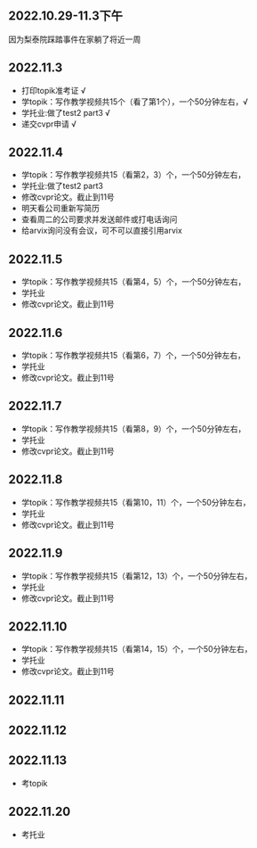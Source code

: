 ## 2022.10.29-11.3下午
因为梨泰院踩踏事件在家躺了将近一周

## 2022.11.3
- 打印topik准考证 √
- 学topik：写作教学视频共15个（看了第1个），一个50分钟左右，√
- 学托业:做了test2 part3 √
- 递交cvpr申请 √

## 2022.11.4
- 学topik：写作教学视频共15（看第2，3）个，一个50分钟左右，
- 学托业:做了test2 part3 
- 修改cvpr论文。截止到11号
- 明天看公司重新写简历
- 查看周二的公司要求并发送邮件或打电话询问
- 给arvix询问没有会议，可不可以直接引用arvix

## 2022.11.5
- 学topik：写作教学视频共15（看第4，5）个，一个50分钟左右，
- 学托业
- 修改cvpr论文。截止到11号


## 2022.11.6
- 学topik：写作教学视频共15（看第6，7）个，一个50分钟左右，
- 学托业
- 修改cvpr论文。截止到11号

## 2022.11.7
- 学topik：写作教学视频共15（看第8，9）个，一个50分钟左右，
- 学托业
- 修改cvpr论文。截止到11号

## 2022.11.8
- 学topik：写作教学视频共15（看第10，11）个，一个50分钟左右，
- 学托业
- 修改cvpr论文。截止到11号

## 2022.11.9
- 学topik：写作教学视频共15（看第12，13）个，一个50分钟左右，
- 学托业
- 修改cvpr论文。截止到11号

## 2022.11.10
- 学topik：写作教学视频共15（看第14，15）个，一个50分钟左右，
- 学托业
- 修改cvpr论文。截止到11号

## 2022.11.11


## 2022.11.12


## 2022.11.13
- 考topik


## 2022.11.20
- 考托业

